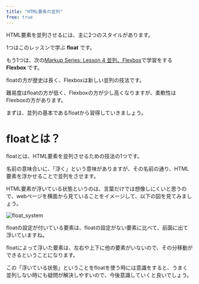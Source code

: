 ```yaml
---
title: "HTML要素の並列"
free: true
---
```


HTML要素を並列させるには、主に2つのスタイルがあります。

1つはこのレッスンで学ぶ **float** です。

もう1つは、次の[Markup Series: Lesson 4 並列、Flexbox]()で学習をする **Flexbox** です。

floatの方が歴史は長く、Flexboxは新しい並列の技法です。

難易度はfloatの方が低く、Flexboxの方が少し高くなりますが、柔軟性はFlexboxの方があります。

まずは、並列の基本であるfloatから習得していきましょう。

# floatとは？

floatとは、HTML要素を並列させるための技法の1つです。

名前の意味合いに、「浮く」という意味がありますが、その名前の通り、HTML要素を浮かせることで並列をさせます。

HTML要素が浮いている状態というのは、言葉だけでは想像しにくいと思うので、webページを横面から見ていることをイメージして、以下の図を見てみましょう。

![float_system](https://storage.googleapis.com/zenn-user-upload/qrpkys1h5uqygi2syygt24345go3)

floatの設定が付いている要素は、floatの設定がない要素に比べて、前面に出て浮いていますね。

floatによって浮いた要素は、左右や上下に他の要素がいないので、その分移動ができるということになります。

この「浮いている状態」ということをfloatを使う時には意識をすると、うまく並列しない時にも疑問が解決しやすいので、今後意識していくと良いでしょう。